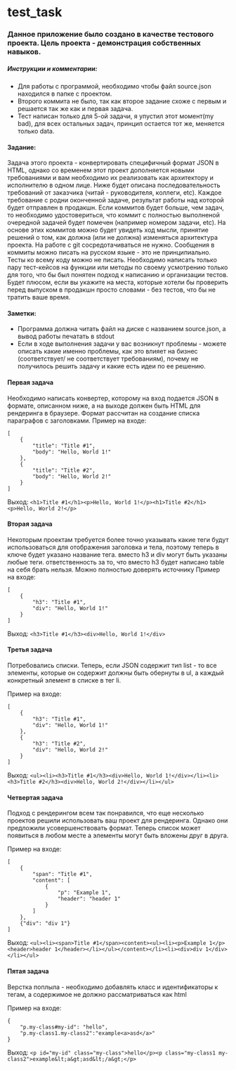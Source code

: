 # test_task

### Данное приложение было создано в качестве тестового проекта. Цель проекта - демонстрация собственных навыков.

##### Инструкции и комментарии:
* Для работы с программой, необходимо чтобы файл source.json находился в папке с проектом.
* Второго коммита не было, так как второе задание схоже с первым и решается так же как и первая задача.
* Тест написан только для 5-ой задачи, я упустил этот момент(my bad), для всех остальных задач, принцип остается тот же, меняется только data.


#### Задание:
Задача этого проекта - конвертировать специфичный формат JSON в HTML, однако со временем этот проект дополняется новыми требованиями и вам необходимо их реализовать как архитектору и исполнителю в одном лице.
Ниже будет описана последовательность требований от заказчика (читай - руководителя, коллеги, etc). 
Каждое требование с родни оконченной задаче, результат работы над которой будет отправлен в продакшн. Если коммитов будет больше, чем задач, то необходимо удостовериться, что коммит с полностью выполненой очередной задачей будет помечен (например номером задачи, etc). На основе этих коммитов можно будет увидеть ход мысли, принятие решений о том, как должна (или не должна) изменяться архитектура проекта. На работе с git сосредотачиваться не нужно. Сообщения в коммиты можно писать на русском языке - это не принципиально. Тесты ко всему коду можно не писать. Необходимо написать только пару тест-кейсов на функции или методы по своему усмотрению только для того, что бы был понятен подход к написанию и организации тестов. Будет плюсом, если вы укажите на места, которые хотели бы проверить перед выпуском в продакшн просто словами - без тестов, что бы не тратить ваше время.

#### Заметки:
* Программа должна читать файл на диске с названием source.json, а вывод работы печатать в stdout
* Если в ходе выполнения задачи у вас возникнут проблемы - можете описать какие именно проблемы, как это влияет на бизнес (соответствует/ не соответствует требованиям), почему не получилось решить задачу и какие есть идеи по ее решению.

#### Первая задача
Необходимо написать конвертер, которому на вход подается JSON в формате, описанном ниже, а на выходе должен быть HTML для рендеринга в браузере. Формат рассчитан на создание списка параграфов с заголовками.
Пример на входе:

```
[
    {
        "title": "Title #1",
        "body": "Hello, World 1!"
    },
    {
        "title": "Title #2",
        "body": "Hello, World 2!"
    }
]
```

Выход: `<h1>Title #1</h1><p>Hello, World 1!</p><h1>Title #2</h1><p>Hello, World 2!</p>`

#### Вторая задача
Некоторым проектам требуется более точно указывать какие теги будут использоваться для отображения заголовка и тела, поэтому теперь в ключе будет указано название тега. вместо h3 и div могут быть указаны любые теги. ответственность за то, что вместо h3 будет написано table на себя брать нельзя. Можно полностью доверять источнику
Пример на входе:
```
[
    {
        "h3": "Title #1",
        "div": "Hello, World 1!"
    }
]
```
Выход: `<h3>Title #1</h3><div>Hello, World 1!</div>`

#### Третья задача

Потребовались списки. Теперь, если JSON содержит тип list - то все элементы, которые он содержит должны быть обернуты в ul, а каждый конкретный элемент в списке в тег li.

Пример на входе:
```
[
    {
        "h3": "Title #1",
        "div": "Hello, World 1!"
    },
    {
        "h3": "Title #2",
        "div": "Hello, World 2!"
    }
]
```
Выход: `<ul><li><h3>Title #1</h3><div>Hello, World 1!</div></li><li><h3>Title #2</h3><div>Hello, World 2!</div></li></ul>`

#### Четвертая задача

Подход с рендерингом всем так понравился, что еще несколько проектов решили использовать ваш проект для рендеринга. Однако они предложили усовершенствовать формат. Теперь список может появиться в любом месте а элементы могут быть вложены друг в друга.

Пример на входе:
```
[
    {
        "span": "Title #1",
        "content": [
            {
                "p": "Example 1",
                "header": "header 1"
            }
        ]
    },
    {"div": "div 1"}
]
```
Выход: `<ul><li><span>Title #1</span><content><ul><li><p>Example 1</p><header>header 1</header></li></ul></content></li><li><div>div 1</div></li></ul>`

#### Пятая задача

Верстка поплыла - необходимо добавлять класс и идентификаторы к тегам, а содержимое не должно рассматриваться как html

Пример на входе:
```
{
    "p.my-class#my-id": "hello",
    "p.my-class1.my-class2":"example<a>asd</a>"
}
```
Выход: `<p id="my-id" class="my-class">hello</p><p class="my-class1 my-class2">example&lt;a&gt;asd&lt;/a&gt;</p>`
